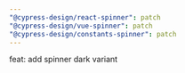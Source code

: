 ```yaml
---
"@cypress-design/react-spinner": patch
"@cypress-design/vue-spinner": patch
"@cypress-design/constants-spinner": patch
---
```


feat: add spinner dark variant
